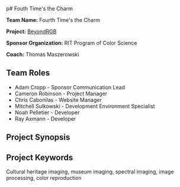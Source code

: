 p# Fouth Time's the Charm

**Team Name:** Fourth Time's the Charm

**Project:** [BeyondRGB](https://github.com/BeyondRGB/Imaging-Art-beyond-RGB/)

**Sponsor Organization:** RIT Program of Color Science

**Coach:** Thomas Maszerowski

## Team Roles
* Adam Cropp - Sponsor Communication Lead
* Cameron Robinson - Project Manager
* Chris Cabonilas - Website Manager
* Mitchell Sulkowski - Development Environment Specialist
* Noah Pelletier - Developer
* Ray Axmann - Developer

## Project Synopsis

## Project Keywords
Cultural heritage imaging, museum imaging, spectral imaging, image processing, color reproduction

